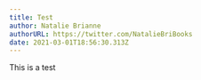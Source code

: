 ```yaml
---
title: Test
author: Natalie Brianne
authorURL: https://twitter.com/NatalieBriBooks
date: 2021-03-01T18:56:30.313Z
---
```

This is a test